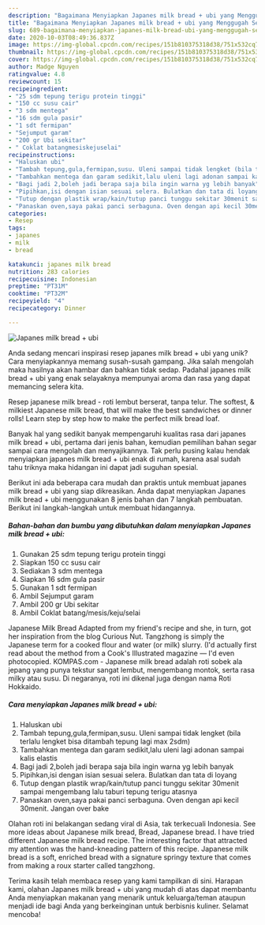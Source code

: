 ```yaml
---
description: "Bagaimana Menyiapkan Japanes milk bread + ubi yang Menggugah Selera"
title: "Bagaimana Menyiapkan Japanes milk bread + ubi yang Menggugah Selera"
slug: 689-bagaimana-menyiapkan-japanes-milk-bread-ubi-yang-menggugah-selera
date: 2020-10-03T08:49:36.837Z
image: https://img-global.cpcdn.com/recipes/151b810375318d38/751x532cq70/japanes-milk-bread-ubi-foto-resep-utama.jpg
thumbnail: https://img-global.cpcdn.com/recipes/151b810375318d38/751x532cq70/japanes-milk-bread-ubi-foto-resep-utama.jpg
cover: https://img-global.cpcdn.com/recipes/151b810375318d38/751x532cq70/japanes-milk-bread-ubi-foto-resep-utama.jpg
author: Madge Nguyen
ratingvalue: 4.8
reviewcount: 15
recipeingredient:
- "25 sdm tepung terigu protein tinggi"
- "150 cc susu cair"
- "3 sdm mentega"
- "16 sdm gula pasir"
- "1 sdt fermipan"
- "Sejumput garam"
- "200 gr Ubi sekitar"
- " Coklat batangmesiskejuselai"
recipeinstructions:
- "Haluskan ubi"
- "Tambah tepung,gula,fermipan,susu. Uleni sampai tidak lengket (bila terlalu lengket bisa ditambah tepung lagi max 2sdm)"
- "Tambahkan mentega dan garam sedikit,lalu uleni lagi adonan sampai kalis elastis"
- "Bagi jadi 2,boleh jadi berapa saja bila ingin warna yg lebih banyak"
- "Pipihkan,isi dengan isian sesuai selera. Bulatkan dan tata di loyang"
- "Tutup dengan plastik wrap/kain/tutup panci tunggu sekitar 30menit sampai mengembang lalu taburi tepung terigu atasnya"
- "Panaskan oven,saya pakai panci serbaguna. Oven dengan api kecil 30menit. Jangan over bake"
categories:
- Resep
tags:
- japanes
- milk
- bread

katakunci: japanes milk bread 
nutrition: 283 calories
recipecuisine: Indonesian
preptime: "PT31M"
cooktime: "PT32M"
recipeyield: "4"
recipecategory: Dinner

---
```



![Japanes milk bread + ubi](https://img-global.cpcdn.com/recipes/151b810375318d38/751x532cq70/japanes-milk-bread-ubi-foto-resep-utama.jpg)

Anda sedang mencari inspirasi resep japanes milk bread + ubi yang unik? Cara menyiapkannya memang susah-susah gampang. Jika salah mengolah maka hasilnya akan hambar dan bahkan tidak sedap. Padahal japanes milk bread + ubi yang enak selayaknya mempunyai aroma dan rasa yang dapat memancing selera kita.

Resep japanese milk bread - roti lembut berserat, tanpa telur. The softest, &amp; milkiest Japanese milk bread, that will make the best sandwiches or dinner rolls! Learn step by step how to make the perfect milk bread loaf.

Banyak hal yang sedikit banyak mempengaruhi kualitas rasa dari japanes milk bread + ubi, pertama dari jenis bahan, kemudian pemilihan bahan segar sampai cara mengolah dan menyajikannya. Tak perlu pusing kalau hendak menyiapkan japanes milk bread + ubi enak di rumah, karena asal sudah tahu triknya maka hidangan ini dapat jadi suguhan spesial.


Berikut ini ada beberapa cara mudah dan praktis untuk membuat japanes milk bread + ubi yang siap dikreasikan. Anda dapat menyiapkan Japanes milk bread + ubi menggunakan 8 jenis bahan dan 7 langkah pembuatan. Berikut ini langkah-langkah untuk membuat hidangannya.

<!--inarticleads1-->

##### Bahan-bahan dan bumbu yang dibutuhkan dalam menyiapkan Japanes milk bread + ubi:

1. Gunakan 25 sdm tepung terigu protein tinggi
1. Siapkan 150 cc susu cair
1. Sediakan 3 sdm mentega
1. Siapkan 16 sdm gula pasir
1. Gunakan 1 sdt fermipan
1. Ambil Sejumput garam
1. Ambil 200 gr Ubi sekitar
1. Ambil  Coklat batang/mesis/keju/selai


Japanese Milk Bread Adapted from my friend&#39;s recipe and she, in turn, got her inspiration from the blog Curious Nut. Tangzhong is simply the Japanese term for a cooked flour and water (or milk) slurry. (I&#39;d actually first read about the method from a Cook&#39;s Illustrated magazine — I&#39;d even photocopied. KOMPAS.com - Japanese milk bread adalah roti sobek ala jepang yang punya tekstur sangat lembut, mengembang montok, serta rasa milky atau susu. Di negaranya, roti ini dikenal juga dengan nama Roti Hokkaido. 

<!--inarticleads2-->

##### Cara menyiapkan Japanes milk bread + ubi:

1. Haluskan ubi
1. Tambah tepung,gula,fermipan,susu. Uleni sampai tidak lengket (bila terlalu lengket bisa ditambah tepung lagi max 2sdm)
1. Tambahkan mentega dan garam sedikit,lalu uleni lagi adonan sampai kalis elastis
1. Bagi jadi 2,boleh jadi berapa saja bila ingin warna yg lebih banyak
1. Pipihkan,isi dengan isian sesuai selera. Bulatkan dan tata di loyang
1. Tutup dengan plastik wrap/kain/tutup panci tunggu sekitar 30menit sampai mengembang lalu taburi tepung terigu atasnya
1. Panaskan oven,saya pakai panci serbaguna. Oven dengan api kecil 30menit. Jangan over bake


Olahan roti ini belakangan sedang viral di Asia, tak terkecuali Indonesia. See more ideas about Japanese milk bread, Bread, Japanese bread. I have tried different Japanese milk bread recipe. The interesting factor that attracted my attention was the hand-kneading pattern of this recipe. Japanese milk bread is a soft, enriched bread with a signature springy texture that comes from making a roux starter called tangzhong. 

Terima kasih telah membaca resep yang kami tampilkan di sini. Harapan kami, olahan Japanes milk bread + ubi yang mudah di atas dapat membantu Anda menyiapkan makanan yang menarik untuk keluarga/teman ataupun menjadi ide bagi Anda yang berkeinginan untuk berbisnis kuliner. Selamat mencoba!
